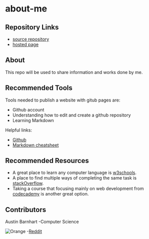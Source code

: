 # about-me

## Repository Links
- [source repository](https://github.com/s529215/about-me)
- [hosted page](https://s529215.github.io/about-me/)

## About
This repo will be used to share information and works done by me. 

## Recommended Tools
Tools needed to publish a website with gitub pages are:
- Github account
- Understanding how to edit and create a github repository
- Learning Markdown

Helpful links:
- [Github](https://github.com/)
- [Markdown cheatsheet](https://github.com/adam-p/markdown-here/wiki/Markdown-Cheatsheet)

## Recommended Resources
- A great place to learn any computer language is [w3schools](https://www.w3schools.com/).
- A place to find multiple ways of completing the same task is [stackOverflow](https://stackoverflow.com/).
- Taking a course that focusing mainly on web development from [codecademy](https://www.codecademy.com/learn/paths/web-development) is another great option.

## Contributors 
Austin Barnhart -Computer Science 

![Orange](https://preview.redd.it/yilk3p8exdc41.jpg?width=640&crop=smart&auto=webp&s=81b69e4175b92c55dfa7aac4915dee65099ddbc6)
-[Reddit](https://www.reddit.com/r/cursedmemes/)
